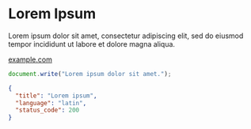 # Lorem Ipsum

Lorem ipsum dolor sit amet, consectetur adipiscing elit, sed do eiusmod tempor incididunt ut labore et dolore magna aliqua. 

[example.com](https://example.com)

```js
document.write("Lorem ipsum dolor sit amet.");  
```

```json
{
  "title": "Lorem ipsum",
  "language": "latin",
  "status_code": 200
}
```